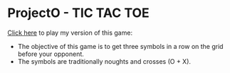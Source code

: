 ProjectO - TIC TAC TOE
===============

[Click here](https://katiezoe.github.io/project0/) to play my version of this game:

* The objective of this game is to get three symbols in a row on the grid before your opponent.
* The symbols are traditionally noughts and crosses (O + X).
